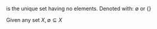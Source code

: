 is the unique set having no elements.
Denoted with: $\emptyset$ or $\{\}$

Given any set $X, \emptyset\subseteq X$